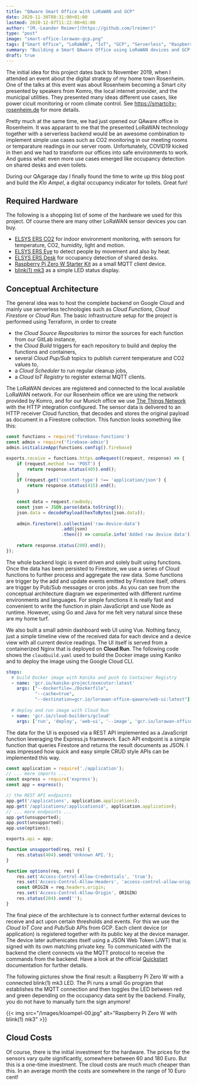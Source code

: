 ```yaml
---
title: "QAware Smart Office with LoRaWAN and GCP"
date: 2020-11-30T08:31:00+01:00
lastmod: 2020-12-07T11:22:00+01:00
author: "[M.-Leander Reimer](https://github.com/lreimer)"
type: "post"
image: "smart-office-lorawan-gcp.png"
tags: ["Smart Office", "LoRaWAN", "IoT", "GCP", "Serverless", "Raspberry", "Pi"]
summary: "Building a Smart QAware Office using LoRaWAN devices and GCP serverless technology"
draft: true
---
```


The initial idea for this project dates back to November 2019, when I attended an event about the digital strategy of my home town Rosenheim. One of the talks at this event was about Rosenheim becoming a Smart city presented by speakers from Komro, the local internet provider, and the municipal utilities. They presented many ideas different use cases, like power cicuit monitoring or room climate control. See https://smartcity-rosenheim.de for more details.

Pretty much at the same time, we had just opened our QAware office in Rosenheim. It was apparant to me that the presented LoRaWAN technology together with a serverless backend would be an awesome combination to implement simple use cases such as CO2 monitoring in our meeting rooms or temparature readings in our server room. Unfortunately, COVID19 kicked in then and we had to transform our offices into safe environments to work. And guess what: even more use cases emerged like occupancy detection on shared desks and even toilets.

During our QAgarage day I finally found the time to write up this blog post and build the *Klo Ampel*, a digital occupancy indicator for toilets. Great fun!

## Required Hardware

The following is a shopping list of some of the hardware we used for this project. Of course there are many other LoRaWAN sensor devices you can buy.

- [ELSYS ERS CO2](https://www.elsys.se/en/ers-co2/) for indoor environment monitoring, with sensors for temperature, CO2, humidity, light and motion.
- [ELSYS ERS Eye](https://www.elsys.se/en/ers-eye/) to detect people by movement and also by heat.
- [ELSYS ERS Desk](https://www.elsys.se/en/ers-desk/) for occupancy detection of shared desks.
- [Raspberry Pi Zero W Starter Kit](https://www.amazon.de/gp/product/B07D5G3459/ref=ox_sc_act_title_2?smid=A2KDI895FDYZAF&psc=1) as a small MQTT client device.
- [blink(1) mk3](https://www.getdigital.de/blink-1-mk3.html) as a simple LED status display.

## Conceptual Architecture

The general idea was to host the complete backend on Google Cloud and mainly use serverless technologies such as _Cloud Functions_, _Cloud Firestore_ or _Cloud Run_. The basic infrastructure setup for the project is performed using Terraform, in order to create
- the _Cloud Source Repositories_ to mirror the sources for each function from our GitLab instance,
- the _Cloud Build_ triggers for each repository to build and deploy the functions and containers,
- several _Cloud Pup/Sub_ topics to publish current temperature and CO2 values to,
- a _Cloud Scheduler_ to run regular cleanup jobs,
- a _Cloud IoT Registry_ to register external MQTT clients.

The LoRaWAN devices are registered and connected to the local available LoRaWAN network. For our Rosenheim office we are using the network provided by Komro, and for our Munich office we use [The Things Network](https://www.thethingsnetwork.org) with the HTTP integration configured. The sensor data is delivered to an HTTP receiver Cloud function, that decodes and stores the original payload as document in a Firestore collection. This function looks something like this:

```javascript
const functions = require('firebase-functions')
const admin = require('firebase-admin')
admin.initializeApp(functions.config().firebase)

exports.receive = functions.https.onRequest((request, response) => {
    if (request.method !== 'POST') {
        return response.status(405).end();
    }
    if (request.get('content-type') !== 'application/json') {
        return response.status(415).end();
    }

    const data = request.rawBody;
    const json = JSON.parse(data.toString());
    json.data = decodePayload(hexToBytes(json.data));
        
    admin.firestore().collection('raw-device-data')
                     .add(json)
                     .then(() => console.info('Added raw device data'));
    
    return response.status(200).end();
});
```

The whole backend logic is event driven and solely built using functions. Once the data has been persisted to Firestore, we use a series of Cloud functions to further process and aggregate the raw data. Some functions are trigger by the add and update events emitted by Firestore itself, others are trigger by Pub/Sub messages or cron jobs. As you can see from the conceptual architecture diagram we experimented with different runtime environments and languages. For simple functions it is really fast and convenient to write the function in plain JavaScript and use Node as runtime. However, using Go and Java for me felt very natural since these are my home turf.

We also built a small admin dashboard web UI using Vue. Nothing fancy, just a simple timeline view of the received data for each device and a device view with all current device readings. The UI itself is served from a containerized Nginx that is deployed on __Cloud Run__. The following code shows the `cloudbuild.yaml` used to build the Docker image using Kaniko and to deploy the image using the Google Cloud CLI.
```yaml
steps:
  # build Docker image with Kaniko and push to Container Registry
  - name: 'gcr.io/kaniko-project/executor:latest'
    args: ["--dockerfile=./Dockerfile",
           "--cache=true",
           "--destination=gcr.io/lorawan-office-qaware/web-ui:latest"]
  
  # deploy and run image with Cloud Run
  - name: 'gcr.io/cloud-builders/gcloud'
    args: ['run', 'deploy', 'web-ui', '--image', 'gcr.io/lorawan-office-qaware/web-ui', '--region', 'europe-west1', '--platform', 'managed']
```

The data for the UI is exposed via a REST API implemented as a JavaScript function leveraging the Express.js framework. Each API endpoint is a simple function that queries Firestore and returns the result documents as JSON. I was impressed how quick and easy simple CRUD style APIs can be implemented this way.
```javascript
const application = require('./application');
// ... more imports ...
const express = require('express');
const app = express();

// the REST API endpoints
app.get('/applications', application.applications);
app.get('/applications/:applicationid', application.application);
// ... more endpoints ...
app.get(unsupported);
app.post(unsupported);
app.use(options);

exports.api = app;

function unsupported(req, res) {
    res.status(404).send('Unknown API.');
}

function options(req, res) {
    res.set('Access-Control-Allow-Credentials', 'true');
    res.set('Access-Control-Allow-Headers', 'access-control-allow-origin,authorization,content-type')
    const ORIGIN = req.headers.origin;
    res.set('Access-Control-Allow-Origin', ORIGIN)
    res.status(204).send('');
}
```

The final piece of the architecture is to connect further external devices to receive and act upon certain thresholds and events. For this we use the _Cloud IoT Core_ and _Pub/Sub_ APIs from GCP. Each client device (or application) is registered together with its public key at the device manager. The device later authenicates itself using a JSON Web Token (JWT) that is signed with its own matching private key. To communicated with the backend the client connects via the MQTT protocol to receive the commands from the backend. Have a look at the official [Quickstart](https://cloud.google.com/iot/docs/quickstart?hl=en) documentation for further details. 

The following pictures show the final result: a Raspberry Pi Zero W with a connected blink(1) mk3 LED. The Pi runs a small Go program that establishes the MQTT connection and then toggles the LED between red and green depending on the occupancy data sent by the backend. Finally, you do not have to manually turn the sign anymore!

{{< img src="/images/kloampel-00.jpg" alt="Raspberry Pi Zero W with blink(1) mk3" >}}

## Cloud Costs

Of course, there is the initial investment for the hardware. The prices for the sensors vary quite significantly, somewhere between 60 and 180 Euro. But this is a one-time investment. The cloud costs are much much cheaper than this. In an average month the costs are somewhere in the range of 10 Euro cent!
